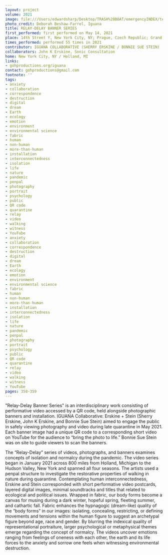 ```yaml
---
layout: project
volume: 2021
image: file:///Users/edwardsharp/Desktop/TRASH%20BOAT/emergencyINDEX/ten_plus/guts/Links/1665423206873__RELAY_DELAY.jpeg
photo_credit: Deborah Beshaw-Farrel, Iguana
title: RELAY-DELAY BANNER SERIES
first_performed: first performed on May 14, 2021
place: 14th Street Y, New York City, NY; Prague, Czech Republic; Grand Rapids, MI
times_performed: performed 55 times in 2021
contributor: IGUANA COLLABORATIVE (SHERRY ERSKINE / BONNIE SUE STEIN)
collaborators: John K Erskine, Sonic Consultation
home: New York City, NY / Holland, MI
links:
- gohproductions.org/iguana
contact: gohproductions@gmail.com
footnote: ''
tags:
- anxiety
- collaboration
- correspondence
- destruction
- digital
- dream
- Earth
- ecology
- emotion
- environment
- environmental science
- fabric
- human
- non-human
- more-than-human
- installation
- interconnectedness
- isolation
- life
- nature
- pandemic
- penpal
- photography
- portrait
- psychology
- public
- QR code
- quarantine
- relay
- video
- walking
- witness
- YouTube
- anxiety
- collaboration
- correspondence
- destruction
- digital
- dream
- Earth
- ecology
- emotion
- environment
- environmental science
- fabric
- human
- non-human
- more-than-human
- installation
- interconnectedness
- isolation
- life
- nature
- pandemic
- penpal
- photography
- portrait
- psychology
- public
- QR code
- quarantine
- relay
- video
- walking
- witness
- YouTube
pages: 358-359
---
```


"Relay-Delay Banner Series" is an interdisciplinary work consisting of performative video accessed by a QR code, held alongside photographic banners and installation. IGUANA Collaborative: Erskine + Stein (Sherry Erskine, John K Erskine, and Bonnie Sue Stein) aimed to engage the public in safely viewing photography and video during late quarantine in May 2021. Each banner image had a unique QR code to a corresponding short video on YouTube for the audience to “bring the photo to life.” Bonnie Sue Stein was on site to guide viewers to scan the banners.

The “Relay-Delay” series of videos, photographs, and banners examines concepts of isolation and normalcy during the pandemic. The video series began in January 2021 across 800 miles from Holland, Michigan to the Hudson Valley, New York and spanned all four seasons. The artists used a penpal structure to investigate the restorative properties of walking in nature during quarantine. Contemplating human interconnectedness, Erskine and Stein corresponded with short performative video postcards, layered digital images, minimal soundtracks and titles that related to ecological and political issues. Wrapped in fabric, our body forms become a canvas for musing during a dark winter, hopeful spring, fleeting summer, and cathartic fall. Fabric enhances the hypnagogic (dream-like) quality of the “body forms” in our images: isolating, concealing, restricting, or defining movements and tensions within the human figure to suggest an archetypal figure beyond age, race and gender. By blurring the indexical quality of representational portraiture, larger psychological or metaphysical themes emerge regarding the concept of normalcy. The videos uncover emotions ranging from feelings of oneness with each other, the earth and its life forces to the anxiety and sorrow one feels when witnessing environmental destruction. 